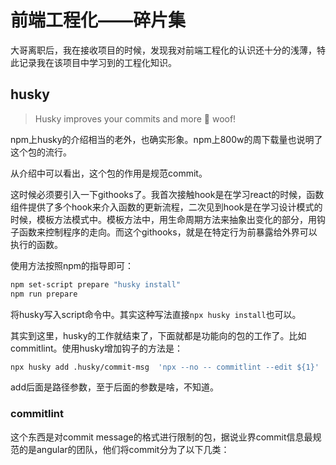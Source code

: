 # 前端工程化——碎片集
大哥离职后，我在接收项目的时候，发现我对前端工程化的认识还十分的浅薄，特此记录我在该项目中学习到的工程化知识。
## husky
> Husky improves your commits and more 🐶 woof!

npm上husky的介绍相当的老外，也确实形象。npm上800w的周下载量也说明了这个包的流行。

从介绍中可以看出，这个包的作用是规范commit。

这时候必须要引入一下githooks了。我首次接触hook是在学习react的时候，函数组件提供了多个hook来介入函数的更新流程，二次见到hook是在学习设计模式的时候，模板方法模式中。模板方法中，用生命周期方法来抽象出变化的部分，用钩子函数来控制程序的走向。而这个githooks，就是在特定行为前暴露给外界可以执行的函数。

使用方法按照npm的指导即可：
```bash
npm set-script prepare "husky install"
npm run prepare
```
将husky写入script命令中。其实这种写法直接`npx husky install`也可以。

其实到这里，husky的工作就结束了，下面就都是功能向的包的工作了。比如commitlint。使用husky增加钩子的方法是：
```bash
npx husky add .husky/commit-msg  'npx --no -- commitlint --edit ${1}'
```
add后面是路径参数，至于后面的参数是啥，不知道。
### commitlint
这个东西是对commit message的格式进行限制的包，据说业界commit信息最规范的是angular的团队，他们将commit分为了以下几类：
